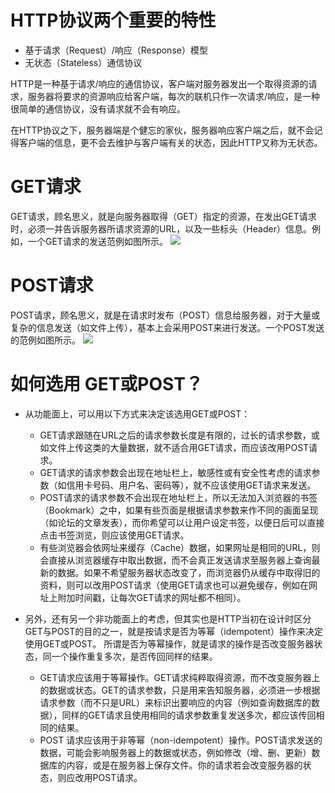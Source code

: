# HTTP协议两个重要的特性
* 基于请求（Request）/响应（Response）模型
* 无状态（Stateless）通信协议

HTTP是一种基于请求/响应的通信协议，客户端对服务器发出一个取得资源的请求，服务器将要求的资源响应给客户端，每次的联机只作一次请求/响应，是一种很简单的通信协议，没有请求就不会有响应。

在HTTP协议之下，服务器端是个健忘的家伙，服务器响应客户端之后，就不会记得客户端的信息，更不会去维护与客户端有关的状态，因此HTTP又称为无状态。

# GET请求
GET请求，顾名思义，就是向服务器取得（GET）指定的资源，在发出GET请求时，必须一并告诉服务器所请求资源的URL，以及一些标头（Header）信息。例如，一个GET请求的发送范例如图所示。
![](../../images/GET请求.jpg)

# POST请求
POST请求，顾名思义，就是在请求时发布（POST）信息给服务器，对于大量或复杂的信息发送（如文件上传），基本上会采用POST来进行发送。一个POST发送的范例如图所示。
![](../../images/POST请求.jpg)

# 如何选用 GET或POST？
* 从功能面上，可以用以下方式来决定该选用GET或POST：
  
  * GET请求跟随在URL之后的请求参数长度是有限的，过长的请求参数，或如文件上传这类的大量数据，就不适合用GET请求，而应该改用POST请求。
  * GET请求的请求参数会出现在地址栏上，敏感性或有安全性考虑的请求参数（如信用卡号码、用户名、密码等），就不应该使用GET请求来发送。
  * POST请求的请求参数不会出现在地址栏上，所以无法加入浏览器的书签（Bookmark）之中，如果有些页面是根据请求参数来作不同的画面呈现（如论坛的文章发表），而你希望可以让用户设定书签，以便日后可以直接点击书签浏览，则应该使用GET请求。
  * 有些浏览器会依网址来缓存（Cache）数据，如果网址是相同的URL，则会直接从浏览器缓存中取出数据，而不会真正发送请求至服务器上查询最新的数据。如果不希望服务器状态改变了，而浏览器仍从缓存中取得旧的资料，则可以改用POST请求（使用GET请求也可以避免缓存，例如在网址上附加时间戳，让每次GET请求的网址都不相同）。
  
* 另外，还有另一个非功能面上的考虑，但其实也是HTTP当初在设计时区分GET与POST的目的之一，就是按请求是否为等幂（idempotent）操作来决定使用GET或POST。
所谓是否为等幂操作，就是请求的操作是否改变服务器状态，同一个操作重复多次，是否传回同样的结果。

  * GET请求应该用于等幂操作。GET请求纯粹取得资源，而不改变服务器上的数据或状态。GET的请求参数，只是用来告知服务器，必须进一步根据请求参数（而不只是URL）来标识出要响应的内容（例如查询数据库的数据），同样的GET请求且使用相同的请求参数重复发送多次，都应该传回相同的结果。
  * POST 请求应该用于非等幂（non-idempotent）操作。POST请求发送的数据，可能会影响服务器上的数据或状态，例如修改（增、删、更新）数据库的内容，或是在服务器上保存文件。你的请求若会改变服务器的状态，则应改用POST请求。